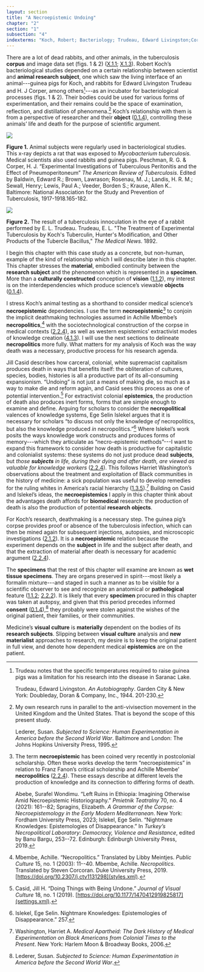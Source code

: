 ```yaml
---
layout: section
title: "A Necroepistemic Undoing"
chapter: "2"
section: "1"
subsection: "4"
indexterms: "Koch, Robert; Bacteriology; Trudeau, Edward Livingston;Corper, H. J.;Death Studies"
---
```


There are a lot of dead rabbits, and other animals, in the tuberculosis <span data-tooltip aria-haspopup="true" class="has-tip" data-disable-hover="false" tabindex="1" data-title="A corpus refers to a collection of texts used for computational analysis."><b>corpus</b></span> and image data set (figs. 1 & 2) (<a href="{{ site.baseurl }}/dissertation/X_1_1">X.1.1</a>; <a href="{{ site.baseurl }}/dissertation/X_1_3">X.1.3</a>). Robert Koch’s bacteriological studies depended on a certain relationship between scientist and <span data-tooltip aria-haspopup="true" class="has-tip" data-disable-hover="false" tabindex="1" data-title="Subject here refers to an animal subject, but one which fits within the power schema between researcher and the thing researched."><b>animal research subject</b></span>, one which saw the living interface of an animal---guinea pigs for Koch, and rabbits for Edward Livingston Trudeau and H. J Corper, among others[^fn1]---as an incubator for bacteriological processes (figs. 1 & 2). Their bodies could be used for various forms of experimentation, and their remains could be the space of examination, reflection, and distillation of phenomena.[^fn2] Koch’s relationship with them is from a perspective of researcher and their <span data-tooltip aria-haspopup="true" class="has-tip" data-disable-hover="false" tabindex="1" data-title="The term research subject refers to a human person who has been ingested into a research program, and whose identity, personhood, and body have become the focus of a research program. I think of the subject in a Foucauldian sense: The 'subject' is a pun on the monarchal subject, someone who has no agency under the spectacular power of the sovereign. In this case it the subject lacks agency in relation to the researcher studying them."><b>object</b></span> (<a href="{{ site.baseurl }}/dissertation/0_1_4">0.1.4</a>), controlling these animals’ life and death for the purpose of scientific argument.

<div class="card float-right caption-font half-width-image"><img id="TheAmericanReviewofTuberc1_1917-1918_203" src="{{ site.baseurl }}/assets/img/TheAmericanReviewofTuberc1_1917-1918_203.jpg">

<b>Figure 1.</b> Animal subjects were regularly used in bacteriological studies. This x-ray depicts a rat that was exposed to *Mycobacterium tuberculosis.* Medical scientists also used rabbits and guinea pigs. Peschman, R. G. & Corper, H. J. “Experimental Investigations of Tuberculous Peritonitis and the Effect of Pneumoperitoneum” *The American Review of Tuberculosis*. Edited by Baldwin, Edward R.; Brown, Lawrason; Rosenau, M. J.; Landis, H. R. M.; Sewall, Henry; Lewis, Paul A.; Veeder, Borden S.; Krause, Allen K.. Baltimore: National Association for the Study and Prevention of Tuberculosis, 1917-1918.165-182.

<img id="Trudeau_TheTreatmentofExperimenta_TheMedicalNews_1892_36" src="{{ site.baseurl }}/assets/img/Trudeau_TheTreatmentofExperimenta_TheMedicalNews_1892_36.jpg">

<b>Figure 2.</b> The result of a tuberculosis innoculation in the eye of a rabbit performed by E. L. Trudeau. Trudeau, E. L. "The Treatment of Experimental Tuberculosis by Koch's Tuberculin, Hunter's Modification, and Other Products of the Tubercle Bacillus," *The Medical News*. 1892.

</div>

I begin this chapter with this case study as a concrete, but non-human, example of the kind of relationship which I will describe later in this chapter. This chapter stresses the <span data-tooltip aria-haspopup="true" class="has-tip" data-disable-hover="false" tabindex="1" data-title="I use this term, 'material', to connect my thinking to new materialism, a philosophical posthuman approach which sees nonhuman agents in the world as having distinct agencies. Material broadly refers to the complex lives of nonhuman-- things and their interactions in the world."><b>material</b></span>, embodied continuity between the <span data-tooltip aria-haspopup="true" class="has-tip" data-disable-hover="false" tabindex="1" data-title="The term research subject refers to a human person who has been ingested into a research program, and whose identity, personhood, and body have become the focus of a research program. I think of the subject in a Foucauldian sense: The 'subject' is a pun on the monarchal subject, someone who has no agency under the spectacular power of the sovereign. In this case it the subject lacks agency in relation to the researcher studying them."><b>research subject</b></span> and the phenomenon which is represented in a <span data-tooltip aria-haspopup="true" class="has-tip" data-disable-hover="false" tabindex="1" data-title="Specimen refers to any naturally occurring phenomenon that has been extracted from its original context and placed within a knowledge framework to understand and describe that phenomenon."><b>specimen</b></span>. More than a <span data-tooltip aria-haspopup="true" class="has-tip" data-disable-hover="false" tabindex="1" data-title="Social construction refers to a philosophical approach to ontology and epistemics, where human understandings of phenomena are dependent on a social agreement regarding how that phenomenon is interpreted."><b>culturally constructed</b></span> conception of <span data-tooltip aria-haspopup="true" class="has-tip" data-disable-hover="false" tabindex="1" data-title="Visual culture refers to an interdisciplinary field that looks at the social construction of vision."><b>vision</b></span> (<a href="{{ site.baseurl }}/dissertation/1_1_2">1.1.2</a>), my interest is on the interdependencies which produce science’s viewable <span data-tooltip aria-haspopup="true" class="has-tip" data-disable-hover="false" tabindex="1" data-title="I use the term research object to refer to materials that have been divorced from the subject of their origin. Object, as I use it, carefully considers how human patients are denied their humanity through transformations that deem them as objects."><b>objects</b></span> (<a href="{{ site.baseurl }}/dissertation/0_1_4">0.1.4</a>). 

I stress Koch’s animal testing as a shorthand to consider medical science’s <span data-tooltip aria-haspopup="true" class="has-tip" data-disable-hover="false" tabindex="1" data-title="Necroepistemic refers to the ways deathmaking practices are leveraged in the process of knowledge creation."><b>necroepistemic</b></span> dependencies. I use the term <span data-tooltip aria-haspopup="true" class="has-tip" data-disable-hover="false" tabindex="1" data-title="Necroepistemic refers to the ways deathmaking practices are leveraged in the process of knowledge creation."><b>necroepistemic</b></span>[^fn3] to conjoin the implicit deathmaking technologies assumed in Achille Mbembe’s <span data-tooltip aria-haspopup="true" class="has-tip" data-disable-hover="false" tabindex="1" data-title="Necropolitics refers to the implicit and structural means by which certain political actors are made to die."><b>necropolitics</b></span>,[^fn4] with the sociotechnological construction of the corpse in medical contexts (<a href="{{ site.baseurl }}/dissertation/2_2_4">2.2.4</a>), as well as western espistemics’ extractivist modes of knowledge creation (<a href="{{ site.baseurl }}/dissertation/4_1_3">4.1.3</a>). I will use the next sections to delineate <span data-tooltip aria-haspopup="true" class="has-tip" data-disable-hover="false" tabindex="1" data-title="Necropolitics refers to the implicit and structural means by which certain political actors are made to die."><b>necropolitics</b></span> more fully. What matters for my analysis of Koch was the way death was a necessary, productive process for his research agenda.

Jill Casid describes how carceral, colonial, white supremacist capitalism produces death in ways that benefits itself: the obliteration of cultures, species, bodies, histories is all a productive part of its all-consuming expansionism. “Undoing” is not just a means of making die, so much as a way to make die and reform again, and Casid sees this process as one of potential intervention.[^fn5] For extractivist colonial <span data-tooltip aria-haspopup="true" class="has-tip" data-disable-hover="false" tabindex="1" data-title="Epistemics is a philosophical term referring to the study of knowledge. I use it to talk about the entwined practices of scientific culture, its arguments, and its methodologies."><b>epistemics</b></span>, the production of death also produces inert forms, forms that are simple enough to examine and define. Arguing for scholars to consider the <span data-tooltip aria-haspopup="true" class="has-tip" data-disable-hover="false" tabindex="1" data-title="Necropolitics refers to the implicit and structural means by which certain political actors are made to die."><b>necropolitical</b></span> valences of knowledge systems, Ege Selin Islekel argues that it is necessary for scholars “to discuss not only the knowledge *of* necropolitics, but also the knowledge produced *in* necropolitics.”[^fn6] Where Islekel’s work posits the ways knowledge work constructs and produces forms of memory---which they articulate as “necro-epistemic methods”---I want to expand this framework to consider how death is productive for capitalistic and colonialist systems: these systems do not just produce dead <span data-tooltip aria-haspopup="true" class="has-tip" data-disable-hover="false" tabindex="1" data-title="The term research subject refers to a human person who has been ingested into a research program, and whose identity, personhood, and body have become the focus of a research program. I think of the subject in a Foucauldian sense: The 'subject' is a pun on the monarchal subject, someone who has no agency under the spectacular power of the sovereign. In this case it the subject lacks agency in relation to the researcher studying them."><b>subjects</b></span>, but *those <span data-tooltip aria-haspopup="true" class="has-tip" data-disable-hover="false" tabindex="1" data-title="The term research subject refers to a human person who has been ingested into a research program, and whose identity, personhood, and body have become the focus of a research program. I think of the subject in a Foucauldian sense: The 'subject' is a pun on the monarchal subject, someone who has no agency under the spectacular power of the sovereign. In this case it the subject lacks agency in relation to the researcher studying them."><b>subjects</b></span> in life, during their dying and after death, are viewed as valuable for knowledge workers* (<a href="{{ site.baseurl }}/dissertation/2_2_4">2.2.4</a>). This follows Harriet Washington’s observations about the treatment and exploitation of Black communities in the history of medicine: a sick population was useful to develop remedies for the ruling whites in America’s racial hierarchy (<a href="{{ site.baseurl }}/dissertation/1_3_5">1.3.5</a>).[^fn7] Building on Casid and Islekel’s ideas, the <span data-tooltip aria-haspopup="true" class="has-tip" data-disable-hover="false" tabindex="1" data-title="Necroepistemic refers to the ways deathmaking practices are leveraged in the process of knowledge creation."><b>necroepistemics</b></span> I apply in this chapter think about the advantages death affords for <span data-tooltip aria-haspopup="true" class="has-tip" data-disable-hover="false" tabindex="1" data-title="Biomedicine is an approach to health that uses scientific approaches to evidence-based medicine, with an emphasis on generalized treatments with surgical and pharmaceutical methods. It combines knowledge from a range of scientific disciplines, like biology, chemistry, physiology, pathology, as part of its evidence-based and causal claims."><b>biomedical</b></span> research: the production of death is also the production of potential <span data-tooltip aria-haspopup="true" class="has-tip" data-disable-hover="false" tabindex="1" data-title="I use the term research object to refer to materials that have been divorced from the subject of their origin. Object, as I use it, carefully considers how human patients are denied their humanity through transformations that deem them as objects."><b>research objects</b></span>.

For Koch’s research, deathmaking is a necessary step. The guinea pig’s corpse provides proof or absence of the tuberculosis infection, which can then be mined again for subsequent injections, autopsies, and microscopic investigations (<a href="{{ site.baseurl }}/dissertation/2_1_2">2.1.2</a>). It is a <span data-tooltip aria-haspopup="true" class="has-tip" data-disable-hover="false" tabindex="1" data-title="Necroepistemic refers to the ways deathmaking practices are leveraged in the process of knowledge creation."><b>necroepistemic</b></span> relation because the experiment depends on the <span data-tooltip aria-haspopup="true" class="has-tip" data-disable-hover="false" tabindex="1" data-title="The term research subject refers to a human person who has been ingested into a research program, and whose identity, personhood, and body have become the focus of a research program. I think of the subject in a Foucauldian sense: The 'subject' is a pun on the monarchal subject, someone who has no agency under the spectacular power of the sovereign. In this case it the subject lacks agency in relation to the researcher studying them."><b>subject</b></span> in life and the subject after death, and that the extraction of material after death is necessary for academic argument (<a href="{{ site.baseurl }}/dissertation/2_2_4">2.2.4</a>).

The <span data-tooltip aria-haspopup="true" class="has-tip" data-disable-hover="false" tabindex="1" data-title="Specimen refers to any naturally occurring phenomenon that has been extracted from its original context and placed within a knowledge framework to understand and describe that phenomenon."><b>specimens</b></span> that the rest of this chapter will examine are known as <span data-tooltip aria-haspopup="true" class="has-tip" data-disable-hover="false" tabindex="1" data-title="Wet specimens refer to living tissues preserved in fluid. Contemporary wet specimens are usually submerged in a formalin mixture, and older specimens from the eighteenth and nineteenth centuries were usually preserved in a spirit like rum or whiskey."><b>wet tissue specimens</b></span>. They are organs preserved in spirit---most likely a formalin mixture---and staged in such a manner as to be visible for a scientific observer to see and recognize an anatomical or <span data-tooltip aria-haspopup="true" class="has-tip" data-disable-hover="false" tabindex="1" data-title="Pathology refers to the study of aberrant phenomenon in the human body and how it is linked to human illness."><b>pathological</b></span> feature (<a href="{{ site.baseurl }}/dissertation/1_1_2">1.1.2</a>; <a href="{{ site.baseurl }}/dissertation/2_2_2">2.2.2</a>). It is likely that every <span data-tooltip aria-haspopup="true" class="has-tip" data-disable-hover="false" tabindex="1" data-title="Specimen refers to any naturally occurring phenomenon that has been extracted from its original context and placed within a knowledge framework to understand and describe that phenomenon."><b>specimen</b></span> procured in this chapter was taken at autopsy, and given that this period precedes informed <span data-tooltip aria-haspopup="true" class="has-tip" data-disable-hover="false" tabindex="1" data-title="I use the phrase 'consent' to refer to the idea of informed consent: that a research subject needs to be aware of what will happen to them in a research project, and that they have the ability to say 'no' at any point during the research program."><b>consent</b></span> (<a href="{{ site.baseurl }}/dissertation/0_1_4">0.1.4</a>),[^fn8] they probably were stolen against the wishes of the original patient, their families, or their communities.

Medicine’s <span data-tooltip aria-haspopup="true" class="has-tip" data-disable-hover="false" tabindex="1" data-title="Visual culture refers to an interdisciplinary field that looks at the social construction of vision."><b>visual culture</b></span> is <span data-tooltip aria-haspopup="true" class="has-tip" data-disable-hover="false" tabindex="1" data-title="I use this term, 'material', to connect my thinking to new materialism, a philosophical posthuman approach which sees nonhuman agents in the world as having distinct agencies. Material broadly refers to the complex lives of nonhuman-- things and their interactions in the world."><b>materially</b></span> dependent on the bodies of its <span data-tooltip aria-haspopup="true" class="has-tip" data-disable-hover="false" tabindex="1" data-title="The term research subject refers to a human person who has been ingested into a research program, and whose identity, personhood, and body have become the focus of a research program. I think of the subject in a Foucauldian sense: The 'subject' is a pun on the monarchal subject, someone who has no agency under the spectacular power of the sovereign. In this case it the subject lacks agency in relation to the researcher studying them."><b>research subjects</b></span>. Slipping between <span data-tooltip aria-haspopup="true" class="has-tip" data-disable-hover="false" tabindex="1" data-title="Visual culture refers to an interdisciplinary field that looks at the social construction of vision."><b>visual culture</b></span> analysis and <span data-tooltip aria-haspopup="true" class="has-tip" data-disable-hover="false" tabindex="1" data-title="Epistemics is a philosophical term referring to the study of knowledge. I use it to talk about the entwined practices of scientific culture, its arguments, and its methodologies."><b>new materialist</b></span> approaches to research, my desire is to keep the original patient in full view, and denote how dependent medical <span data-tooltip aria-haspopup="true" class="has-tip" data-disable-hover="false" tabindex="1" data-title="Epistemics is a philosophical term referring to the study of knowledge. I use it to talk about the entwined practices of scientific culture, its arguments, and its methodologies."><b>epistemics</b></span> are on the patient.

<div class="style-divider">
 	<div class="line"></div>
</div>

[^fn1]: Trudeau notes that the specific temperatures required to raise guinea pigs was a limitation for his research into the disease in Saranac Lake. 
	
	Trudeau, Edward Livingston. *An Autobiography*. Garden City & New York: Doubleday, Doran & Company, Inc., 1944. 201-230.

[^fn2]: My own research runs in parallel to the anti-vivisection movement in the United Kingdom and the United States. That is beyond the scope of this present study.
	
	Lederer, Susan. *Subjected to Science: Human Experimentation in America before the Second World War*. Baltimore and London: The Johns Hopkins University Press, 1995.

[^fn3]: The term <span data-tooltip aria-haspopup="true" class="has-tip" data-disable-hover="false" tabindex="1" data-title="Necroepistemic refers to the ways deathmaking practices are leveraged in the process of knowledge creation."><b>necroepistemic</b></span> has been coined very recently in postcolonial scholarship. Often these works develop the term “necroepistemics” in relation to Franz Fanon’s critical scholarship and Achille Mbembe’ <span data-tooltip aria-haspopup="true" class="has-tip" data-disable-hover="false" tabindex="1" data-title="Necropolitics refers to the implicit and structural means by which certain political actors are made to die."><b>necropolitics</b></span> (<a href="{{ site.baseurl }}/dissertation/2_2_4">2.2.4</a>). These essays describe at different levels the production of knowledge and its connection to differing forms of death.
	
	Abebe, Surafel Wondimu. “Left Ruins in Ethiopia: Imagining Otherwise Amid Necroepistemic Historiography.” *Pmietnik Teatralny* 70, no. 4 (2021): 161--82; Spragins, Elizabeth. *A Grammar of the Corpse: Necroepistemology in the Early Modern Mediterranean*. New York: Fordham University Press, 2023; Islekel, Ege Selin. “Nightmare Knowledges: Epistemologies of Disappearance.” In *Turkey’s Necropolitical Laboratory: Democracy, Violence and Resistance*, edited by Banu Bargu, 253--72. Edinburgh: Edinburgh University Press, 2019.

[^fn4]: Mbembe, Achille. “Necropolitics.” Translated by Libby Meintjes. *Public Culture* 15, no. 1 (2003): 11--40. Mbembe, Achille. *Necropolitics*. Translated by Steven Corcoran. Duke University Press, 2019. [https://doi.org/10.2307/j.ctv1131298](styles.xml).

[^fn5]: Casid, Jill H. “Doing Things with Being Undone.” *Journal of Visual Culture* 18, no. 1 (2019). [https://doi.org/10.1177/1470412919825817](settings.xml).

[^fn6]: Islekel, Ege Selin. Nightmare Knowledges: Epistemologies of Disappearance.” 257.

[^fn7]: Washington, Harriet A. *Medical Apartheid: The Dark History of Medical Experimentation on Black Americans from Colonial Times to the Present*. New York: Harlem Moon & Broadway Books, 2006.

[^fn8]: Lederer, Susan. *Subjected to Science: Human Experimentation in America before the Second World War*.